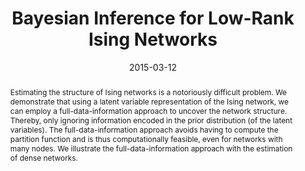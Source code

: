 ---
title : "Bayesian Inference for Low-Rank Ising Networks"
date : "2015-03-12"
authors : ["M. Marsman", "G. Maris", "T. Bechger", "C. Glas"]
publication_types : ["2"]
abstract: "Estimating the structure of Ising networks is a notoriously difficult problem. We demonstrate that using a latent variable representation of the Ising network, we can employ a full-data-information approach to uncover the network structure. Thereby, only ignoring information encoded in the prior distribution (of the latent variables). The full-data-information approach avoids having to compute the partition function and is thus computationally feasible, even for networks with many nodes. We illustrate the full-data-information approach with the estimation of dense networks."
---